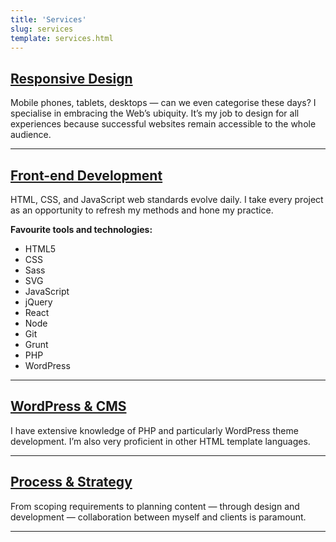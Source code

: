 ```yaml
---
title: 'Services'
slug: services
template: services.html
---
```


## [Responsive Design](/responsive-design/)

Mobile phones, tablets, desktops — can we even categorise these days? I specialise in embracing the Web’s ubiquity. It’s my job to design for all experiences because successful websites remain accessible to the whole audience.

<hr>

## [Front-end Development](/front-end-development/)

HTML, CSS, and JavaScript web standards evolve daily. I take every project as an opportunity to refresh my methods and hone my practice.

**Favourite tools and technologies:**

<ul class="boxed spec">
  <li>HTML5</li>
  <li>CSS</li>
  <li>Sass</li>
  <li>SVG</li>
  <li>JavaScript</li>
  <li>jQuery</li>
  <li>React</li>
  <li>Node</li>
  <li>Git</li>
  <li>Grunt</li>
  <li>PHP</li>
  <li>WordPress</li>
</ul>

<hr>

## [WordPress & CMS](/wordpress-and-cms-integration/)

I have extensive knowledge of PHP and particularly WordPress theme development. I’m also very proficient in other HTML template languages.

<hr>

## [Process & Strategy](/process-and-strategy/)

From scoping requirements to planning content — through design and development — collaboration between myself and clients is paramount.

<hr>
